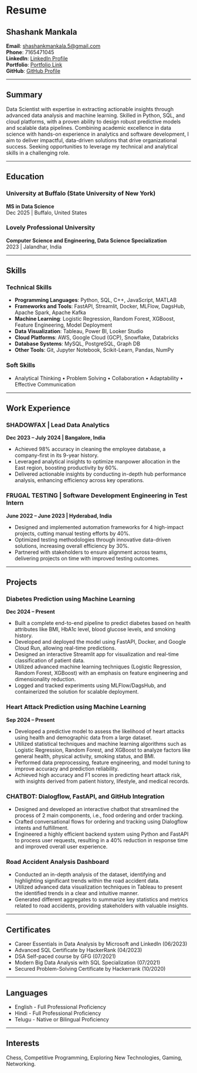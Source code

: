 # Resume

## Shashank Mankala

**Email**: shashankmankala.5@gmail.com  
**Phone**: 7165471045  
**LinkedIn**: [LinkedIn Profile](https://www.linkedin.com/in/shashankmankala/)  
**Portfolio**: [Portfolio Link](https://shashank-mankala1.github.io/portfolio/)  
**GitHub**: [GitHub Profile](https://github.com/Shashank-mankala1)

---

## Summary

Data Scientist with expertise in extracting actionable insights through advanced data analysis and machine learning. Skilled in Python, SQL, and cloud platforms, with a proven ability to design robust predictive models and scalable data pipelines. Combining academic excellence in data science with hands-on experience in analytics and software development, I aim to deliver impactful, data-driven solutions that drive organizational success. Seeking opportunities to leverage my technical and analytical skills in a challenging role.

---

## Education

### University at Buffalo (State University of New York)  
**MS in Data Science**  
Dec 2025 | Buffalo, United States  

### Lovely Professional University  
**Computer Science and Engineering, Data Science Specialization**  
2023 | Jalandhar, India  

---

## Skills

### Technical Skills

- **Programming Languages**: Python, SQL, C++, JavaScript, MATLAB  
- **Frameworks and Tools**: FastAPI, Streamlit, Docker, MLFlow, DagsHub, Apache Spark, Apache Kafka  
- **Machine Learning**: Logistic Regression, Random Forest, XGBoost, Feature Engineering, Model Deployment  
- **Data Visualization**: Tableau, Power BI, Looker Studio  
- **Cloud Platforms**: AWS, Google Cloud (GCP), Snowflake, Databricks  
- **Database Systems**: MySQL, PostgreSQL, Graph DB  
- **Other Tools**: Git, Jupyter Notebook, Scikit-Learn, Pandas, NumPy  

### Soft Skills

- Analytical Thinking • Problem Solving • Collaboration • Adaptability • Effective Communication  


---

## Work Experience

### SHADOWFAX | Lead Data Analytics  
**Dec 2023 – July 2024 | Bangalore, India**  

- Achieved 98% accuracy in cleaning the employee database, a company-first in its 9-year history.
- Leveraged analytical insights to optimize manpower allocation in the East region, boosting productivity by 60%.
- Delivered actionable insights by conducting in-depth hub performance analysis, enhancing efficiency across key operations.

### FRUGAL TESTING | Software Development Engineering in Test Intern  
**June 2022 – June 2023 | Hyderabad, India**  

- Designed and implemented automation frameworks for 4 high-impact projects, cutting manual testing efforts by 40%.
- Optimized testing methodologies through innovative data-driven solutions, increasing overall efficiency by 30%.
- Partnered with stakeholders to ensure alignment across teams, delivering projects on time with improved testing outcomes.


---

## Projects

### Diabetes Prediction using Machine Learning  
**Dec 2024 – Present**  

- Built a complete end-to-end pipeline to predict diabetes based on health attributes like BMI, HbA1c level, blood glucose levels, and smoking history.
- Developed and deployed the model using FastAPI, Docker, and Google Cloud Run, allowing real-time predictions.
- Designed an interactive Streamlit app for visualization and real-time classification of patient data.
- Utilized advanced machine learning techniques (Logistic Regression, Random Forest, XGBoost) with an emphasis on feature engineering and dimensionality reduction.
- Logged and tracked experiments using MLFlow/DagsHub, and containerized the solution for scalable deployment.

### Heart Attack Prediction using Machine Learning  
**Sep 2024 – Present**  

- Developed a predictive model to assess the likelihood of heart attacks using health and demographic data from a large dataset.
- Utilized statistical techniques and machine learning algorithms such as Logistic Regression, Random Forest, and XGBoost to analyze factors like general health, physical activity, smoking status, and BMI.
- Performed data preprocessing, feature engineering, and model tuning to improve accuracy and prediction reliability.
- Achieved high accuracy and F1 scores in predicting heart attack risk, with insights derived from patient history, lifestyle, and medical records.

### CHATBOT: Dialogflow, FastAPI, and GitHub Integration  

- Designed and developed an interactive chatbot that streamlined the process of 2 main components, i.e., food ordering and order tracking.
- Crafted conversational flows for ordering and tracking using Dialogflow intents and fulfillment.
- Engineered a highly efficient backend system using Python and FastAPI to process user requests, resulting in a 40% reduction in response time and improved overall user experience.

### Road Accident Analysis Dashboard  

- Conducted an in-depth analysis of the dataset, identifying and highlighting significant trends within the road accident data.
- Utilized advanced data visualization techniques in Tableau to present the identified trends in a clear and intuitive manner.
- Generated different aggregates to summarize key statistics and metrics related to road accidents, providing stakeholders with valuable insights.

---

## Certificates

- Career Essentials in Data Analysis by Microsoft and LinkedIn (06/2023)
- Advanced SQL Certificate by HackerRank (04/2023)
- DSA Self-paced course by GFG (07/2021)
- Modern Big Data Analysis with SQL Specialization (07/2021)
- Secured Problem-Solving Certificate by Hackerrank (10/2020)

---

## Languages

- English - Full Professional Proficiency  
- Hindi - Full Professional Proficiency  
- Telugu - Native or Bilingual Proficiency  

---

## Interests

Chess, Competitive Programming, Exploring New Technologies, Gaming, Networking.
